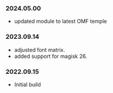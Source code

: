 ### 2024.05.00
- updated module to latest OMF temple 

### 2023.09.14
- adjusted font matrix.
- added support for magisk 26.

### 2022.09.15
- Initial build
